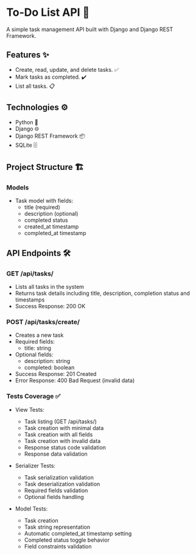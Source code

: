 # To-Do List API 📝

A simple task management API built with Django and Django REST Framework.

## Features ✨

- Create, read, update, and delete tasks. ✅
- Mark tasks as completed. ✔️
- List all tasks. 📋

## Technologies ⚙️

- Python 🐍
- Django 🌐
- Django REST Framework 📦
- SQLite 🗄️

## Project Structure 🏗️

### Models
- Task model with fields:
  - title (required)
  - description (optional) 
  - completed status
  - created_at timestamp
  - completed_at timestamp

## API Endpoints 🛠️

### GET /api/tasks/
- Lists all tasks in the system
- Returns task details including title, description, completion status and timestamps
- Success Response: 200 OK

### POST /api/tasks/create/
- Creates a new task
- Required fields:
  - title: string
- Optional fields:
  - description: string
  - completed: boolean
- Success Response: 201 Created
- Error Response: 400 Bad Request (invalid data)

### Tests Coverage ✅
- View Tests:
  - Task listing (GET /api/tasks/)
  - Task creation with minimal data
  - Task creation with all fields
  - Task creation with invalid data
  - Response status code validation
  - Response data validation
  
- Serializer Tests:
  - Task serialization validation
  - Task deserialization validation
  - Required fields validation
  - Optional fields handling

- Model Tests:
  - Task creation
  - Task string representation
  - Automatic completed_at timestamp setting
  - Completed status toggle behavior
  - Field constraints validation